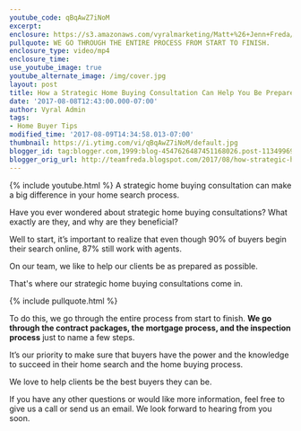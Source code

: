 ```yaml
---
youtube_code: qBqAwZ7iNoM
excerpt:
enclosure: https://s3.amazonaws.com/vyralmarketing/Matt+%26+Jenn+Freda/Orlando+Real+Estate+Agent-+How+a+Strategic+Home+Buying+Consultation+Can+Help+You+Be+Prepared.mp4
pullquote: WE GO THROUGH THE ENTIRE PROCESS FROM START TO FINISH.
enclosure_type: video/mp4
enclosure_time:
use_youtube_image: true
youtube_alternate_image: /img/cover.jpg
layout: post
title: How a Strategic Home Buying Consultation Can Help You Be Prepared
date: '2017-08-08T12:43:00.000-07:00'
author: Vyral Admin
tags:
- Home Buyer Tips
modified_time: '2017-08-09T14:34:58.013-07:00'
thumbnail: https://i.ytimg.com/vi/qBqAwZ7iNoM/default.jpg
blogger_id: tag:blogger.com,1999:blog-4547626487451168026.post-1134996915842420531
blogger_orig_url: http://teamfreda.blogspot.com/2017/08/how-strategic-home-buying-consultation.html
---
```

{% include youtube.html %}
A strategic home buying consultation can make a big difference in your home search process.

Have you ever wondered about strategic home buying consultations? What exactly are they, and why are they beneficial?

Well to start, it’s important to realize that even though 90% of buyers begin their search online, 87% still work with agents.

On our team, we like to help our clients be as prepared as possible.

That's where our strategic home buying consultations come in.

{% include pullquote.html %}

To do this, we go through the entire process from start to finish. **We go through the contract packages, the mortgage process, and the inspection process** just to name a few steps.

It’s our priority to make sure that buyers have the power and the knowledge to succeed in their home search and the home buying process.

We love to help clients be the best buyers they can be.

If you have any other questions or would like more information, feel free to give us a call or send us an email. We look forward to hearing from you soon.
